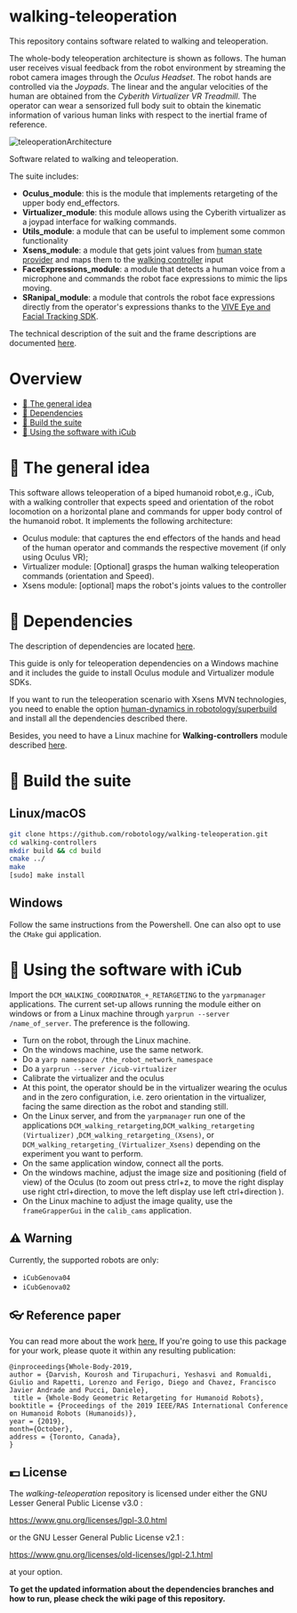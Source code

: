 # walking-teleoperation

This repository contains software related to walking and teleoperation. 

The whole-body teleoperation architecture is shown as follows.
The human user receives visual feedback from the robot environment by streaming the robot camera images through the _Oculus Headset_.
The robot hands are controlled via the _Joypads_.
The linear and the angular velocities of the human are obtained from the _Cyberith Virtualizer VR Treadmill_. 
The operator can wear a sensorized full body suit to obtain the kinematic information of various human links with respect to the inertial frame of reference. 


![teleoperationArchitecture](https://user-images.githubusercontent.com/17707730/75995333-8d15b100-5efc-11ea-8a40-cea64bf36bf8.jpg)


Software related to walking and teleoperation. 

The suite includes:

* **Oculus_module**: this is the module that implements retargeting of the upper body end_effectors.
* **Virtualizer_module**: this module allows using the Cyberith virtualizer as a joypad interface for walking commands.
* **Utils_module**: a module that can be useful to implement some common functionality
* **Xsens_module**: a module that gets joint values from [human state provider](https://github.com/robotology/human-dynamics-estimation/) and maps them to the [walking controller](https://github.com/robotology/walking-controllers) input
* **FaceExpressions_module**: a module that detects a human voice from a microphone and commands the robot face expressions to mimic the lips moving.
* **SRanipal_module**: a module that controls the robot face expressions directly from the operator's expressions thanks to the [VIVE Eye and Facial Tracking SDK](https://developer.vive.com/resources/vive-sense/sdk/vive-eye-and-facial-tracking-sdk/).

The technical description of the suit and the frame descriptions are documented [here](./docs/FrameDescriptions.md).

# Overview
 - [:orange_book: The general idea](#orange_book-some-theory-behind-the-code)
 - [:page_facing_up: Dependencies](#page_facing_up-dependencies)
 - [:hammer: Build the suite](#hammer-build-the-suite)
 - [:running: Using the software with iCub](#running-using-the-software-with-iCub)

# :orange_book: The general idea
This software allows teleoperation of a biped humanoid robot,e.g., iCub, with a walking controller that expects speed and orientation of the robot locomotion on a horizontal plane and commands for upper body control of the humanoid robot.
It implements the following architecture:
* Oculus module: that captures the end effectors of the hands and head of the human operator and commands the respective movement (if only using Oculus VR);
* Virtualizer module: [Optional]  grasps the human walking teleoperation commands (orientation and Speed).
* Xsens module: [optional] maps the robot's joints values to the controller

# :page_facing_up: Dependencies
The description of dependencies are located [here](./docs/Dependencies.md).

This guide is only for teleoperation dependencies on a Windows machine and it includes the guide to install Oculus module and Virtualizer module SDKs.

If you want to run the teleoperation scenario with Xsens MVN technologies, you need to enable the option [human-dynamics in robotology/superbuild](https://github.com/robotology/robotology-superbuild#human-dynamics) and install all the dependencies described there.

Besides, you need to have a Linux machine for **Walking-controllers** module described [here](https://github.com/robotology/walking-controllers/tree/devel_hand_retargeting).

# :hammer: Build the suite
## Linux/macOS

```sh
git clone https://github.com/robotology/walking-teleoperation.git
cd walking-controllers
mkdir build && cd build
cmake ../
make
[sudo] make install
```
## Windows
Follow the same instructions from the Powershell. One can also opt to use the ``CMake`` gui application.

# :running: Using the software with iCub
Import the `DCM_WALKING_COORDINATOR_+_RETARGETING` to the `yarpmanager` applications.
The current set-up allows running the module either on windows or from a Linux machine through `yarprun --server /name_of_server`. The preference is the following.
* Turn on the robot, through the Linux machine.
* On the windows machine, use the same network.
* Do a `yarp namespace /the_robot_network_namespace`
* Do a `yarprun --server /icub-virtualizer`
* Calibrate the virtualizer and the oculus
* At this point, the operator should be in the virtualizer wearing the oculus and in the zero configuration, i.e. zero orientation in the virtualizer, facing the same direction as the robot and standing still.
* On the Linux server, and from the `yarpmanager` run one of the applications `DCM_walking_retargeting`,`DCM_walking_retargeting (Virtualizer)` ,`DCM_walking_retargeting_(Xsens)`, or `DCM_walking_retargeting_(Virtualizer_Xsens)` depending on the experiment you want to perform.
* On the same application window, connect all the ports.
* On the windows machine, adjust the image size and positioning (field of view) of the Oculus (to zoom out press ctrl+z, to move the right display use right ctrl+direction, to move the left display use left ctrl+direction ).
* On the Linux machine to adjust the image quality, use the `frameGrapperGui` in the `calib_cams` application.


## :warning: Warning
Currently, the supported robots are only:
- ``iCubGenova04``
- ``iCubGenova02``

## :eyeglasses: Reference paper

You can read more about the work [here.](https://arxiv.org/pdf/1909.10080.pdf)
If you're going to use this package for your work, please quote it within any resulting publication:
```
@inproceedings{Whole-Body-2019,
author = {Darvish, Kourosh and Tirupachuri, Yeshasvi and Romualdi, Giulio and Rapetti, Lorenzo and Ferigo, Diego and Chavez, Francisco Javier Andrade and Pucci, Daniele},
 title = {Whole-Body Geometric Retargeting for Humanoid Robots},
booktitle = {Proceedings of the 2019 IEEE/RAS International Conference on Humanoid Robots (Humanoids)},
year = {2019},
month={October},
address = {Toronto, Canada},
}
```
## :dollar: License
The _walking-teleoperation_ repository is licensed under either the GNU Lesser General Public License v3.0 :

https://www.gnu.org/licenses/lgpl-3.0.html

or the GNU Lesser General Public License v2.1 :

https://www.gnu.org/licenses/old-licenses/lgpl-2.1.html

at your option.


**To get the updated information about the dependencies branches and how to run, please check the wiki page of this repository.**
